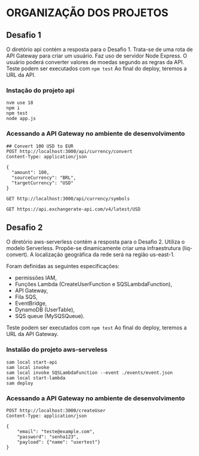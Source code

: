 # ORGANIZAÇÃO DOS PROJETOS

## Desafio 1

O diretório api contém a resposta para o Desafio 1. 
Trata-se de uma rota de API Gateway para criar um usuário.
Faz uso de servidor Node Express. 
O usuário poderá converter valores de moedas segundo as regras da API. 
Teste podem ser executados com `npm test`
Ao final do deploy, teremos a URL da API.

### Instação do projeto api

```
nvm use 18
npm i
npm test
node app.js
```

### Acessando a API Gateway no ambiente de desenvolvimento

```
## Convert 100 USD to EUR
POST http://localhost:3000/api/currency/convert
Content-Type: application/json

{
  "amount": 100,
  "sourceCurrency": "BRL",
  "targetCurrency": "USD"
}

GET http://localhost:3000/api/currency/symbols

GET https://api.exchangerate-api.com/v4/latest/USD

```


## Desafio 2

O diretório aws-serverless contém a resposta para o Desafio 2. 
Utiliza o modelo Serverless.
Propõe-se dinamicamente criar uma infraestrutura (liq-convert).
A localização geográfica da rede será na região us-east-1.

Foram definidas as seguintes especificações:

- permissões IAM,
- Funções Lambda (CreateUserFunction e SQSLambdaFunction),
- API Gateway, 
- Fila SQS,
- EventBridge,
- DynamoDB (UserTable),
- SQS queue (MySQSQueue). 

Teste podem ser executados com `npm test`
Ao final do deploy, teremos a URL da API Gateway.

### Instalão do projeto aws-serveless

```
sam local start-api
sam local invoke 
sam local invoke SQSLambdaFunction --event ./events/event.json
sam local start-lambda
sam deploy
```

### Acessando a API Gateway no ambiente de desenvolvimento

```
POST http://localhost:3000/createUser
Content-Type: application/json

{
    "email": "teste@example.com", 
    "password": "senha123",
    "payload": {"name": "usertest"}
}
```

